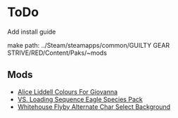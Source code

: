 # ToDo

Add install guide

make path: ../Steam/steamapps/common/GUILTY GEAR STRIVE/RED/Content/Paks/~mods

## Mods

* [Alice Liddell Colours For Giovanna](alice-liddell-colours-for-giovanna)
* [VS. Loading Sequence Eagle Species Pack](vs-loading-colours-for-giovanna)
* [Whitehouse Flyby Alternate Char Select Background](whitehouse-flyby-alternate-char-select-background)
